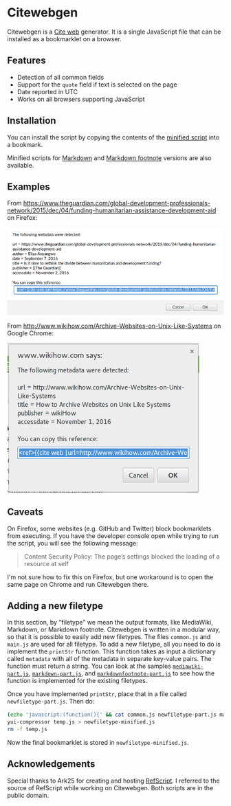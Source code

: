 # Citewebgen

Citewebgen is a [Cite web][cw] generator. It is a single JavaScript file that
can be installed as a bookmarklet on a browser.

## Features

- Detection of all common fields
- Support for the `quote` field if text is selected on the page
- Date reported in UTC
- Works on all browsers supporting JavaScript

## Installation

You can install the script by copying the contents of the [minified
script](https://raw.githubusercontent.com/riceissa/citewebgen/master/mediawiki-minified.js) into a bookmark.

Minified scripts for [Markdown](https://raw.githubusercontent.com/riceissa/citewebgen/master/markdown-minified.js)
and [Markdown footnote](https://raw.githubusercontent.com/riceissa/citewebgen/master/markdownfootnote-minified.js)
versions are also available.

## Examples

From
<https://www.theguardian.com/global-development-professionals-network/2015/dec/04/funding-humanitarian-assistance-development-aid>
on Firefox:

![Firefox example](ff_example.png)

From <http://www.wikihow.com/Archive-Websites-on-Unix-Like-Systems> on Google
Chrome:

![Example output](citeweb_example.png)

## Caveats

On Firefox, some websites (e.g. GitHub and Twitter) block bookmarklets from
executing. If you have the developer console open while trying to run the
script, you will see the following message:

> Content Security Policy: The page’s settings blocked the loading of a
> resource at self

I'm not sure how to fix this on Firefox, but one workaround is to open the same
page on Chrome and run Citewebgen there.

## Adding a new filetype

In this section, by "filetype" we mean the output formats, like MediaWiki,
Markdown, or Markdown footnote.
Citewebgen is written in a modular way, so that it is possible to easily add
new filetypes.
The files `common.js` and `main.js` are used for all filetype.
To add a new filetype, all you need to do is implement the `printStr`
function. This function takes as input a dictionary called `metadata` with all
of the metadata in separate key-value pairs. The function must return a string.
You can look at the samples [`mediawiki-part.js`](mediawiki-part.js),
[`markdown-part.js`](markdown-part.js), and
[`markdownfootnote-part.js`](markdownfootnote-part.js) to see how the function
is implemented for the existing filetypes.

Once you have implemented `printStr`, place that in a file called
`newfiletype-part.js`. Then do:

```bash
(echo 'javascript:(function(){' && cat common.js newfiletype-part.js main.js && echo '})();') > temp.js
yui-compressor temp.js > newfiletype-minified.js
rm -f temp.js
```

Now the final bookmarklet is stored in `newfiletype-minified.js`.

## Acknowledgements

Special thanks to Ark25 for creating and hosting [RefScript][rs]. I referred to
the source of RefScript while working on Citewebgen. Both scripts are in the
public domain.

[rs]: https://en.wikipedia.org/wiki/User:Ark25/RefScript
[cw]: https://en.wikipedia.org/wiki/Template:Cite_web
